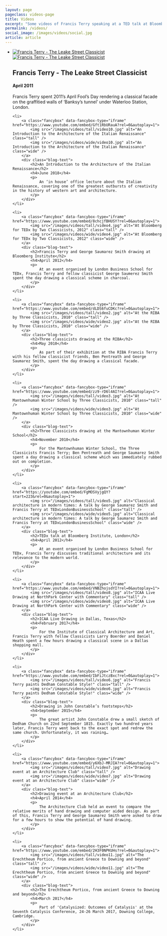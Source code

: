 ```yaml
---
layout: page
pageclass: videos-page
title: Videos
excerpt: "Some videos of Francis Terry speaking at a TED talk at Bloomberg also drawing classical architecture at the RIBA and painting graffiti in Banksy's Tunnel"
permalink: /videos/
social_image: /images/videos/social.jpg
article: article
---
```


<ul class="list blog">
	<li>
		<a class="fancybox" data-fancybox-type="iframe" href="https://www.youtube.com/embed/btm6Zq2E9OI?rel=0&autoplay=1">
			<img src="/images/videos/tall/video1.jpg" alt="Francis Terry - The Leake Street Classicist" class="tall" />
			<img src="/images/videos/wide/video1.jpg" alt="Francis Terry - The Leake Street Classicist" class="wide" />
		</a>
		<div class="blog-text">
			<h2>Francis Terry - The Leake Street Classicist</h2>
			<h4>April 2011</h4>
			<p>
				Francis Terry spent 2011’s April Fool’s Day rendering a classical facade on the graffitied walls of ‘Banksy’s tunnel’ under Waterloo Station, London.
			</p>
		</div>
	</li>
	
	<li>
		<a class="fancybox" data-fancybox-type="iframe" href="https://www.youtube.com/embed/Gft1RbURauA?rel=0&autoplay=1">
			<img src="/images/videos/tall/video10.jpg" alt="An Introduction to the Architecture of the Italian Renaissance" class="tall" />
			<img src="/images/videos/wide/video10.jpg" alt="An Introduction to the Architecture of the Italian Renaissance" class="wide" />
		</a>
		<div class="blog-text">
			<h2>An Introduction to the Architecture of the Italian Renaissance</h2>
			<h4>June 2018</h4>
			<p>
				An ‘in house’ office lecture about the Italian Renaissance, covering one of the greatest outbursts of creativity in the history of western art and architecture.
			</p>
		</div>
	</li>
	
	<li>
		<a class="fancybox" data-fancybox-type="iframe" href="https://www.youtube.com/embed/8chcjfBHUSY?rel=0&autoplay=1">
			<img src="/images/videos/tall/video4.jpg" alt="At Bloomberg for TEDx by Two Classicists, 2012" class="tall" />
			<img src="/images/videos/wide/video4.jpg" alt="At Bloomberg for TEDx by Two Classicists, 2012" class="wide" />
		</a>
		<div class="blog-text">
			<h2>Francis Terry and George Saumarez Smith drawing at Bloomberg Institute</h2>
			<h4>April 2012</h4>
			<p>
				At an event organised by London Business School for TEDx, Francis Terry and fellow classicist George Saumerez Smith spent the day drawing a classical scheme in charcoal.
			</p>
		</div>
	</li>
	
	<li>
		<a class="fancybox" data-fancybox-type="iframe" href="https://www.youtube.com/embed/dLDS6fuCDKc?rel=0&autoplay=1">
			<img src="/images/videos/tall/video2.jpg" alt="At the RIBA by Three Classicists, 2010" class="tall" />
			<img src="/images/videos/wide/video2.jpg" alt="At the RIBA by Three Classicists, 2010" class="wide" />
		</a>
		<div class="blog-text">
			<h2>Three classicists drawing at the RIBA</h2>
			<h4>May 2010</h4>
			<p>
				As part of their exhibition at the RIBA Francis Terry with his fellow classicist friends, Ben Pentreath and George Saumarez Smith, spent the day drawing a classical facade.
			</p>
		</div>
	</li>
	
	<li>
		<a class="fancybox" data-fancybox-type="iframe" href="https://www.youtube.com/embed/zz9-rD6l4AI?rel=0&autoplay=1">
			<img src="/images/videos/tall/video3.jpg" alt="At Mantownhuman Winter School by Three Classicists, 2010" class="tall" />
			<img src="/images/videos/wide/video3.jpg" alt="At Mantownhuman Winter School by Three Classicists, 2010" class="wide" />
		</a>
		<div class="blog-text">
			<h2>Three Classicists drawing at the Mantownhuman Winter School</h2>
			<h4>November 2010</h4>
			<p>
				For the Mantownhuman Winter School, the Three Classicists Francis Terry; Ben Pentreath and George Saumarez Smith spent a day drawing a classical scheme which was immediately rubbed out on completion.
			</p>
		</div>
	</li>
	
	<li>
		<a class="fancybox" data-fancybox-type="iframe" href="https://youtube.com/embed/FgMOSVyjgQY?start=223&rel=0&autoplay=1">
			<img src="/images/videos/tall/video5.jpg" alt="Classical architecture in modern times: A talk by George Saumarez Smith and Francis Terry at TEDxLondonBusinessSchool" class="tall" />
			<img src="/images/videos/wide/video5.jpg" alt="Classical architecture in modern times: A talk by George Saumarez Smith and Francis Terry at TEDxLondonBusinessSchool" class="wide" />
		</a>
		<div class="blog-text">
			<h2>TEDx talk at Bloomberg Institute, London</h2>
			<h4>April 2012</h4>
			<p>
				At an event organised by London Business School for TEDx, Francis Terry discusses traditional architecture and its relevance to the modern world.
			</p>
		</div>
	</li>
	
	<li>
		<a class="fancybox" data-fancybox-type="iframe" href="https://www.youtube.com/embed/VNBZhojsdYI?rel=0&autoplay=1">
			<img src="/images/videos/tall/video8.jpg" alt="ICAA Live Drawing at NorthPark Center with Commentary" class="tall" />
			<img src="/images/videos/wide/video8.jpg" alt="ICAA Live Drawing at NorthPark Center with Commentary" class="wide" />
		</a>
		<div class="blog-text">
			<h2>ICAA Live Drawing in Dallas, Texas</h2>
			<h4>February 2017</h4>
			<p>
				For the Institute of Classical Architecture and Art, Francis Terry with fellow Classicists Larry Boerder and Daniel Heath spent a few hours drawing a classical scene in a Dallas shopping mall.
			</p>
		</div>
	</li>
	
	<li>
		<a class="fancybox" data-fancybox-type="iframe" href="https://www.youtube.com/embed/IbFiJtczBxc?rel=0&autoplay=1">
			<img src="/images/videos/tall/video6.jpg" alt="Francis Terry paints Dedham Constable Style!" class="tall" />
			<img src="/images/videos/wide/video6.jpg" alt="Francis Terry paints Dedham Constable Style!" class="wide" />
		</a>
		<div class="blog-text">
			<h2>Drawing in John Constable’s footsteps</h2>
			<h4>September 2015</h4>
			<p>
				The great artist John Constable drew a small sketch of Dedham Church on 22nd September 1815. Exactly two hundred years later, Francis Terry went back to the exact spot and redrew the same church. Unfortunately, it was raining…
			</p>
		</div>
	</li>
	
	<li>
		<a class="fancybox" data-fancybox-type="iframe" href="https://www.youtube.com/embed/y6XbJ-MRJIA?rel=0&autoplay=1">
			<img src="/images/videos/tall/video7.jpg" alt="Drawing event at an Architecture Club" class="tall" />
			<img src="/images/videos/wide/video7.jpg" alt="Drawing event at an Architecture Club" class="wide" />
		</a>
		<div class="blog-text">
			<h2>Drawing event at an Architecture Club</h2>
			<h4>April 2014</h4>
			<p>
				The Architecture Club held an event to compare the relative merits of hand drawing and computer aided design. As part of this, Francis Terry and George Saumarez Smith were asked to draw for a few hours to show the potential of hand drawing. 
			</p>
		</div>
	</li>
	
	<li>
		<a class="fancybox" data-fancybox-type="iframe" href="https://www.youtube.com/embed/2H3F0NPKUHs?rel=0&autoplay=1">
			<img src="/images/videos/tall/video11.jpg" alt="The Erechtheum Portico, from ancient Greece to Downing and beyond" class="tall" />
			<img src="/images/videos/wide/video11.jpg" alt="The Erechtheum Portico, from ancient Greece to Downing and beyond" class="wide" />
		</a>
		<div class="blog-text">
			<h2>The Erechtheum Portico, from ancient Greece to Downing and beyond</h2>
			<h4>March 2017</h4>
			<p>
				Part of 'Catalysized: Outcomes of Catalysis' at the Seventh Catalysis Conference, 24-26 March 2017, Downing College, Cambridge.
			</p>
		</div>
	</li>
</ul>